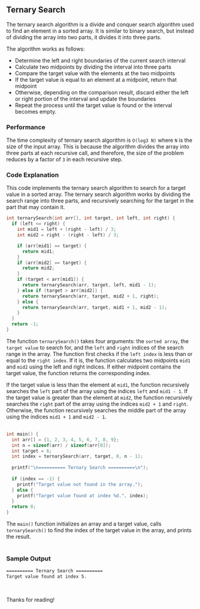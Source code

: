 ## Ternary Search
The ternary search algorithm is a divide and conquer search algorithm used to find an element in a sorted array. It is similar to binary search, but instead of dividing the array into two parts, it divides it into three parts.

The algorithm works as follows:

- Determine the left and right boundaries of the current search interval
- Calculate two midpoints by dividing the interval into three parts
- Compare the target value with the elements at the two midpoints
- If the target value is equal to an element at a midpoint, return that midpoint
- Otherwise, depending on the comparison result, discard either the left or right portion of the interval and update the boundaries
- Repeat the process until the target value is found or the interval becomes empty.

### Performance
The time complexity of ternary search algorithm is `O(log3 N)` where `N` is the size of the input array. This is because the algorithm divides the array into three parts at each recursive call, and therefore, the size of the problem reduces by a factor of `3` in each recursive step.

### Code Explanation
This code implements the ternary search algorithm to search for a target value in a sorted array. The ternary search algorithm works by dividing the search range into three parts, and recursively searching for the target in the part that may contain it.

```c
int ternarySearch(int arr[], int target, int left, int right) {
  if (left <= right) {
    int mid1 = left + (right - left) / 3;
    int mid2 = right - (right - left) / 3;

    if (arr[mid1] == target) {
      return mid1;
    }
    if (arr[mid2] == target) {
      return mid2;
    }
    if (target < arr[mid1]) {
      return ternarySearch(arr, target, left, mid1 - 1);
    } else if (target > arr[mid2]) {
      return ternarySearch(arr, target, mid2 + 1, right);
    } else {
      return ternarySearch(arr, target, mid1 + 1, mid2 - 1);
    }
  }
  return -1;
}
```
The function `ternarySearch()` takes four arguments: the `sorted array`, the `target value` to search for, and the `left` and `right` indices of the search range in the array. The function first checks if the `left index` is less than or equal to the `right index`. If it is, the function calculates two midpoints `mid1` and `mid2` using the left and right indices. If either midpoint contains the target value, the function returns the corresponding index.

If the target value is less than the element at `mid1`, the function recursively searches the `left` part of the array using the indices `left` and `mid1 - 1`. If the target value is greater than the element at `mid2`, the function recursively searches the `right` part of the array using the indices `mid2 + 1` and `right`. Otherwise, the function recursively searches the middle part of the array using the indices `mid1 + 1` and `mid2 - 1`.
<br>
<br>

```c
int main() {
  int arr[] = {1, 2, 3, 4, 5, 6, 7, 8, 9};
  int n = sizeof(arr) / sizeof(arr[0]);
  int target = 6;
  int index = ternarySearch(arr, target, 0, n - 1);
  
  printf("\n========== Ternary Search ==========\n");
  
  if (index == -1) {
    printf("Target value not found in the array.");
  } else {
    printf("Target value found at index %d.", index);
  }
  return 0;
}
```
The `main()` function initializes an array and a target value, calls `ternarySearch()` to find the index of the target value in the array, and prints the result.
<br>
<br>

### Sample Output
```bash
========== Ternary Search ==========
Target value found at index 5.
```
<br>

Thanks for reading!
